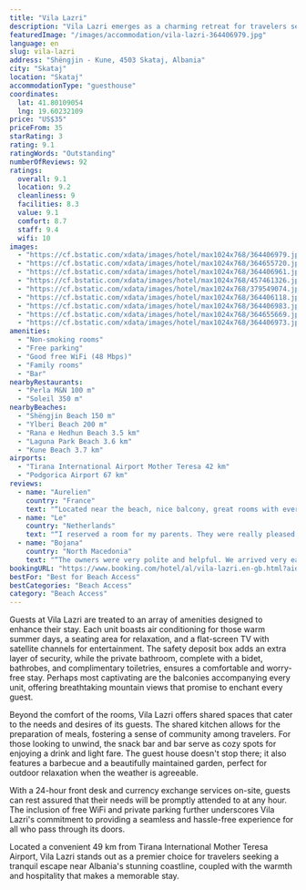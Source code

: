 ```yaml
---
title: "Vila Lazri"
description: "Vila Lazri emerges as a charming retreat for travelers seeking the perfect blend of comfort and convenience, located just a stone's throw away from the pristine shores of Shëngjin Beach."
featuredImage: "/images/accommodation/vila-lazri-364406979.jpg"
language: en
slug: vila-lazri
address: "Shëngjin - Kune, 4503 Skataj, Albania"
city: "Skataj"
location: "Skataj"
accommodationType: "guesthouse"
coordinates:
  lat: 41.80109054
  lng: 19.60232109
price: "US$35"
priceFrom: 35
starRating: 3
rating: 9.1
ratingWords: "Outstanding"
numberOfReviews: 92
ratings:
  overall: 9.1
  location: 9.2
  cleanliness: 9
  facilities: 8.3
  value: 9.1
  comfort: 8.7
  staff: 9.4
  wifi: 10
images:
  - "https://cf.bstatic.com/xdata/images/hotel/max1024x768/364406979.jpg?k=53e2904335fd065e998429029508d70f088ea71855b9fdd3ecf8a3e578831a3c&o=&hp=1"
  - "https://cf.bstatic.com/xdata/images/hotel/max1024x768/364655720.jpg?k=1d3949df85ab976aa4d02ae7114685d4a18ea7e0e1504baed1839e2526ab65d2&o=&hp=1"
  - "https://cf.bstatic.com/xdata/images/hotel/max1024x768/364406961.jpg?k=6d49962431321b060dbd47b7a9a8d958e9ef8aa1e287c9fca6b675179bc5bdf7&o=&hp=1"
  - "https://cf.bstatic.com/xdata/images/hotel/max1024x768/457461326.jpg?k=035e9d9da4dbcd7b80228dfc9fe39d8a7f1023db1e8f4011a9a37885fc9c3a50&o=&hp=1"
  - "https://cf.bstatic.com/xdata/images/hotel/max1024x768/379549074.jpg?k=14cafb455f21033909f1b9d31d484c70e26d6ec74364b6ecfa595722c1ca3b83&o=&hp=1"
  - "https://cf.bstatic.com/xdata/images/hotel/max1024x768/364406118.jpg?k=e658be6736b33656009ec9cc7bf5d202fdef5e3facf85e690aeb84d606bf0262&o=&hp=1"
  - "https://cf.bstatic.com/xdata/images/hotel/max1024x768/364406983.jpg?k=482d216ddfeb90a3e3a65ad23115ce9c5232104af461df9aa2c55ff35907e23b&o=&hp=1"
  - "https://cf.bstatic.com/xdata/images/hotel/max1024x768/364655669.jpg?k=0187da29792faa76177711e84609fe7e3ce1c11e537cbd3d56e7c66a6a412dc8&o=&hp=1"
  - "https://cf.bstatic.com/xdata/images/hotel/max1024x768/364406973.jpg?k=373d85c2302dce7686e8fdf6be420e71d15afaa0747b9243a5b794f7c1885331&o=&hp=1"
amenities:
  - "Non-smoking rooms"
  - "Free parking"
  - "Good free WiFi (48 Mbps)"
  - "Family rooms"
  - "Bar"
nearbyRestaurants:
  - "Perla M&N 100 m"
  - "Soleil 350 m"
nearbyBeaches:
  - "Shëngjin Beach 150 m"
  - "Ylberi Beach 200 m"
  - "Rana e Hedhun Beach 3.5 km"
  - "Laguna Park Beach 3.6 km"
  - "Kune Beach 3.7 km"
airports:
  - "Tirana International Airport Mother Teresa 42 km"
  - "Podgorica Airport 67 km"
reviews:
  - name: "Aurelien"
    country: "France"
    text: "“Located near the beach, nice balcony, great rooms with everything”"
  - name: "Le"
    country: "Netherlands"
    text: "“I reserved a room for my parents. They were really pleased with their stay at vila Lazri as it is a very nice small hotel, modern and with all the main facilities needed. It is ideally situated for visiting not only the beach but also bars and...”"
  - name: "Bojana"
    country: "North Macedonia"
    text: "“The owners were very polite and helpful. We arrived very early for check-in, and our room was not ready, so they offered us another room right away so we won't wait. The location is great, only a minute walk from the beach. It's not loud in the...”"
bookingURL: "https://www.booking.com/hotel/al/vila-lazri.en-gb.html?aid=8035640"
bestFor: "Best for Beach Access"
bestCategories: "Beach Access"
category: "Beach Access"
---
```


Guests at Vila Lazri are treated to an array of amenities designed to enhance their stay. Each unit boasts air conditioning for those warm summer days, a seating area for relaxation, and a flat-screen TV with satellite channels for entertainment. The safety deposit box adds an extra layer of security, while the private bathroom, complete with a bidet, bathrobes, and complimentary toiletries, ensures a comfortable and worry-free stay. Perhaps most captivating are the balconies accompanying every unit, offering breathtaking mountain views that promise to enchant every guest.

Beyond the comfort of the rooms, Vila Lazri offers shared spaces that cater to the needs and desires of its guests. The shared kitchen allows for the preparation of meals, fostering a sense of community among travelers. For those looking to unwind, the snack bar and bar serve as cozy spots for enjoying a drink and light fare. The guest house doesn't stop there; it also features a barbecue and a beautifully maintained garden, perfect for outdoor relaxation when the weather is agreeable.

With a 24-hour front desk and currency exchange services on-site, guests can rest assured that their needs will be promptly attended to at any hour. The inclusion of free WiFi and private parking further underscores Vila Lazri's commitment to providing a seamless and hassle-free experience for all who pass through its doors.

Located a convenient 49 km from Tirana International Mother Teresa Airport, Vila Lazri stands out as a premier choice for travelers seeking a tranquil escape near Albania's stunning coastline, coupled with the warmth and hospitality that makes a memorable stay.